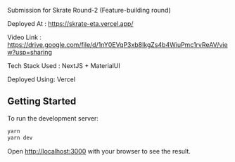 Submission for Skrate Round-2 (Feature-building round)

Deployed At : https://skrate-eta.vercel.app/

Video Link : https://drive.google.com/file/d/1nY0EVqP3xb8IkgZs4b4WiuPmc1rvReAV/view?usp=sharing

Tech Stack Used : NextJS + MaterialUI

Deployed Using: Vercel

## Getting Started

To run the development server:

```bash
yarn
yarn dev
```

Open [http://localhost:3000](http://localhost:3000) with your browser to see the result.


